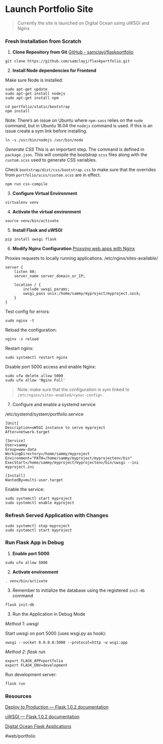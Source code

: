 # Launch Portfolio Site
> Currently the site is launched on Digital Ocean using uWSGI and Nginx.  

### Fresh Installation from Scratch

1. **Clone Repository from Git**
 [GitHub - samclayj/flaskportfolio](https://github.com/samclayj/flaskportfolio.git)

```
git clone https://github.com/samclayj/flaskportfolio.git
```

2. **Install Node dependencies for Frontend**

Make sure Node is installed:
```
sudo apt-get update
sudo apt-get install nodejs
sudo apt-get install npm
```

```
cd portfolio/static/bootstrap
npm install
```

Note: There’s an issue on Ubuntu where `npm-sass` relies on the `node` command, but in Ubuntu 16.04 the `nodejs` command is used. If this is an issue create a sym link before installing.
```
ln -s /usr/bin/nodejs /usr/bin/node
```

*Generate CSS*
This is an important step. The command is defined in `package.json`. This will compile the bootstrap `scss` files along with the `custom.scss` used to generate CSS variables.

Check `bootstrap/dist/css/bootstrap.css` to make sure that the overrides from `portfolio/scss/custom.scss` are in effect.
```
npm run css-compile
```

3. **Configure Virtual Environment**
```
virtualenv venv
```

4. **Activate the virtual environment**
```
source venv/bin/activate
```

5. **Install Flask and uWSGI**
```
pip install uwsgi flask
```

6. **Modify Nginx Configuration**
[Proxying web apps with Nginx](https://gist.github.com/soheilhy/8b94347ff8336d971ad0)

Proxies requests to locally running applications.
/etc/nginx/sites-available/<your-config>
```
server {
    listen 80;
    server_name server_domain_or_IP;

    location / {
        include uwsgi_params;
        uwsgi_pass unix:/home/sammy/myproject/myproject.sock;
    }
}
```

Test config for errors:
```
sudo nginx -t
```

Reload the configuration:
``` 
nginx -s reload
```

Restart nginx:
```
sudo systemctl restart nginx
```

Disable port 5000 access and enable Nginx:
```
sudo ufw delete allow 5000
sudo ufw allow 'Nginx Full'
```

> Note: make sure that the configuration is sym linked to `/etc/nginx/sites-enabled/<your-config>`.  

7. Configure and enable a systemd service

/etc/systemd/system/portfolio.service
```
[Unit]
Description=uWSGI instance to serve myproject
After=network.target

[Service]
User=sammy
Group=www-data
WorkingDirectory=/home/sammy/myproject
Environment="PATH=/home/sammy/myproject/myprojectenv/bin"
ExecStart=/home/sammy/myproject/myprojectenv/bin/uwsgi --ini myproject.ini

[Install]
WantedBy=multi-user.target
```

Enable the service:
```
sudo systemctl start myproject
sudo systemctl enable myproject
```

### Refresh Served Application with Changes
```
sudo systemctl stop myproject
sudo systemctl start myproject
```

### Run Flask App in Debug
1. **Enable port 5000**
```
sudo ufw allow 5000
```

2. **Activate environment**
```
. venv/bin/activate
```

3. Remember to initialize the database using the registered `init-db` command
```
flask init-db
```

3. Run the Application in Debug Mode

*Method 1: uwsgi*

Start uwsgi on port 5000 (uses wsgi.py as hook):
```
uwsgi --socket 0.0.0.0:5000 --protocol=http -w wsgi:app
```

*Method 2: flask run*
```Export Variables
export FLASK_APP=portfolio
export FLASK_ENV=development
```

Run development server:
```
flask run
```

### Resources
[Deploy to Production — Flask 1.0.2 documentation](http://flask.pocoo.org/docs/1.0/tutorial/deploy/)

[uWSGI — Flask 1.0.2 documentation](http://flask.pocoo.org/docs/1.0/deploying/uwsgi/)

[Digital Ocean Flask Applications](https://www.digitalocean.com/community/tutorials/how-to-serve-flask-applications-with-uwsgi-and-nginx-on-ubuntu-16-04)

#web/portfolio

